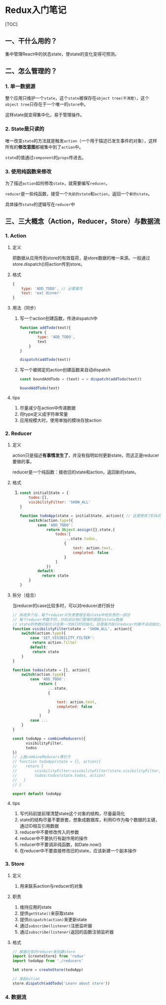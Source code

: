 # Redux入门笔记

[TOC]

## 一、干什么用的？

集中管理React中的状态state，使state的变化变得可预测。



## 二、怎么管理的？

### 1. 单一数据源

整个应用只维护一个`state`，这个`state`被保存在`object tree(不清楚)`，这个`object tree`只存在于一个唯一的`store`中。

这样state就变得集中化，易于管理操作。

### 2. State是只读的

唯一改变`state`的方法就是触发`action`（一个用于描述已发生事件的对象），这样所有的**修改意图**都被集中到了`action`中。

`state`的值通过`component`的`props`传进去。



### 3. 使用纯函数来修改

为了描述`action`如何修改`state`，就需要编写`reducer`。

`reducer`是一些纯函数，接受一个`先前的state`和`action`，返回一个`新的state`。

具体操作`state`的逻辑写在`reducer`中



## 三、三大概念（Action，Reducer，Store）与数据流

### 1. Action

1. 定义

   把数据从应用传到store的有效载荷，是store数据的唯一来源。一般通过store.dispatch()将action传到store。

2. 格式

   ```javascript
   {
       type: 'ADD_TODO', // 必要属性
       text: 'eat dinner'
   }
   ```

3. 用法（同步）

   1. 写一个action创建函数，传进dispatch中

      ```javascript
      function addTodo(text){
          return {
              type: 'ADD_TODO',
              text
          }
      }
      
      dispatch(addTodo(text))
      ```

      

   2. 写一个被绑定的action创建函数来自动dispatch

      ```javascript
      const boundAddTodo = (text) = > dispatch(addTodo(text))
      
      boundAddTodo(text)
      ```

      

4. tips

   1. 尽量减少在action中传递数据
   2. 将type定义成字符串常量
   3. 应用规模大时，使用单独的模块存放action



### 2. Reducer

1. 定义

   action只是描述**有事情发生了**，并没有指明如何更新state，而这正是reducer要做的事。

   reducer是一个纯函数：接收旧的state和action，返回新的state。

2. 格式

   1. ```javascript
      const initialState = {
          todos:[],
          visibilityFilter: 'SHOW_ALL'
      }
      
      function todoApp(state = initialState, action){ // 这里使用了ES6的参数默认值的语法
          switch(action.type){
              case 'ADD_TODO':
                  return Object.assign({},state,{
                      todos:[
                          ...state.todos,
                          {
                              text: action.text,
                              completed: false
                          }
                      ]
                  })
              default:
              	return state
          }
      }
      ```

      

3. 拆分（组合）

   当reducer的case比较多时，可以对reducer进行拆分

   ```javascript
   // 拆成多个后，每个reducer只负责管理全局state中他负责的一部分
   // 每个reducer参数不同，分别对应他们管理的那部分state数据
   // state的参数初始化只会第一次执行时初始化，后面每次执行reducer时都不会初始化，而是当前的state值
   function visibilityFilter(state = 'SHOW_ALL', action){
       switch(action.type){
           case 'SET_VISIBILITY_FILTER':
           	return action.filter
           default:
           	return state
       }
   }
   
   function todos(state = [], action){
       switch(action.type){
           case 'ADD_TODO':
               return [
                   ...state,
                   {
   
                       text: action.text,
                       completed: false
                   }
               ]
           case ...
       }
   }
   
   const todoApp = combineReducers({
         visibilityFilter,
         todos
   })
   // 上面combineReducers等价于            
   // function todoApp(state = {}, action){
   //    return {
   //        visibilityFilter:visibilityFilter(state.visibilityFilter, action),
   //        todos:todos(state.todos, action)
   //   }
   // }
        
   export default todoApp
   ```

   

4. tips

   1. 写代码前提前理清楚state这个对象的结构，尽量最简化
   2. state的结构尽量不要嵌套，想象成数据库，利用ID作为每个数据的主键，通过ID相互引用数据
   3. reducer中不要修改传入的参数
   4. reducer中不要执行有副作用的操作
   5. reducer中不要调非纯函数，如Date.now()
   6. 在reducer中不要直接修改旧的state，应该新建一个副本操作

### 3. Store

1. 定义

   1. 用来联系action与reducer的对象

2. 职责

   1. 维持应用的state
   2. 提供`getState()`来获取state
   3. 提供`dispatch(action)`来更新state
   4. 通过`subscribe(listener)`注册监听器
   5. 通过`subscribe(listener)`返回的函数注销监听器

3. 格式

   ```javascript
   // 根据已有的reducer来创建store
   import {createStore} from 'redux'
   import todoApp from './reducers'
   
   let store = createStore(todoApp)
   
   // 发起action
   store.dispatch(addTodo('Learn about store'))
   ```

   

### 4. 数据流



